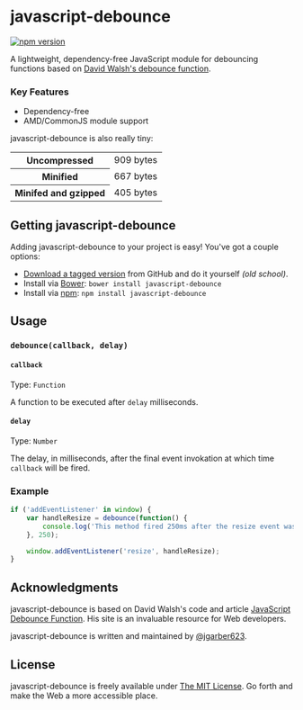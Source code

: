 # javascript-debounce

[![npm version](https://badge.fury.io/js/javascript-debounce.svg)](https://badge.fury.io/js/javascript-debounce)

A lightweight, dependency-free JavaScript module for debouncing functions based on [David Walsh's debounce function](http://davidwalsh.name/javascript-debounce-function).

### Key Features

- Dependency-free
- AMD/CommonJS module support

javascript-debounce is also really tiny:

<table>
	<tbody>
		<tr>
			<th>Uncompressed</th>
			<td>909 bytes</td>
		</tr>
		<tr>
			<th>Minified</th>
			<td>667 bytes</td>
		</tr>
		<tr>
			<th>Minifed and gzipped</th>
			<td>405 bytes</td>
		</tr>
	</tbody>
</table>


## Getting javascript-debounce

Adding javascript-debounce to your project is easy! You've got a couple options:

- [Download a tagged version](https://github.com/jgarber623/javascript-debounce/tags) from GitHub and do it yourself _(old school)_.
- Install via [Bower](http://bower.io/): `bower install javascript-debounce`
- Install via [npm](https://www.npmjs.com/): `npm install javascript-debounce`


## Usage

### `debounce(callback, delay)`

#### `callback`

Type: `Function`

A function to be executed after `delay` milliseconds.

#### `delay`

Type: `Number`

The delay, in milliseconds, after the final event invokation at which time `callback` will be fired.

### Example

```js
if ('addEventListener' in window) {
    var handleResize = debounce(function() {
        console.log('This method fired 250ms after the resize event was last invoked.');
    }, 250);

    window.addEventListener('resize', handleResize);
}
```

## Acknowledgments

javascript-debounce is based on David Walsh's code and article [JavaScript Debounce Function](http://davidwalsh.name/javascript-debounce-function). His site is an invaluable resource for Web developers.

javascript-debounce is written and maintained by [@jgarber623](https://github.com/jgarber623).


## License

javascript-debounce is freely available under [The MIT License](http://opensource.org/licenses/MIT). Go forth and make the Web a more accessible place.
